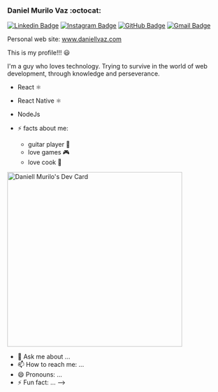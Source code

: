 ### Daniel Murilo Vaz :octocat:
[![Linkedin Badge](https://img.shields.io/badge/-LinkedIn-blue?style=flat-square&logo=Linkedin&logoColor=white&link=https://www.linkedin.com/in/daniel-murilo-vaz-970376126/)](https://www.linkedin.com/in/daniel-murilo-vaz-970376126/)
[![Instagram Badge](https://img.shields.io/badge/-Instagram-ff69b4?style=flat-square&logo=Instagram&logoColor=white&link=https://www.instagram.com/daniellmurilo/)](https://www.instagram.com/daniellmurilo/)
[![GitHub Badge](https://img.shields.io/badge/-GitHub-black?style=flat-square&logo=Github&logoColor=white&link=https://github.com/daniellvaz)](https://github.com/daniellvaz)
[![Gmail Badge](https://img.shields.io/badge/-Gmail-red?style=flat-square&logo=Gmail&logoColor=white&link=https://daniellmvaz@gmail.com)](https://daniellmvaz@gmail.com)

Personal web site: www.daniellvaz.com

This is my profile!!! :smiley:

I'm a guy who loves technology. 
Trying to survive in the world of web development, 
through knowledge and perseverance.


- React ⚛️
- React Native ⚛️
- NodeJs    


- ⚡ facts about me: 
    - guitar player :guitar:
    - love games :video_game:
    - love cook  :spaghetti:

<a href="https://app.daily.dev/daniellvaz">
    <img src="https://api.daily.dev/devcards/2a49a88f153144cf840f1ee707f5b0a8.png?r=8db" width="400" alt="Daniell Murilo's Dev Card"/>
</a>

- 💬 Ask me about ...
- 📫 How to reach me: ...
- 😄 Pronouns: ...
- ⚡ Fun fact: ...
-->
